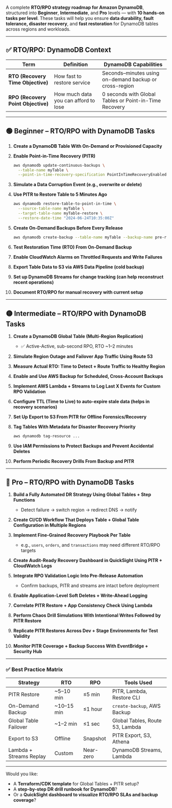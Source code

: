 A complete **RTO/RPO strategy roadmap for Amazon DynamoDB**, structured into **Beginner**, **Intermediate**, and **Pro** levels — with **10 hands-on tasks per level**. These tasks will help you ensure **data durability, fault tolerance, disaster recovery**, and **fast restoration** for DynamoDB tables across regions and workloads.

---

## ✅ RTO/RPO: DynamoDB Context

| Term | Definition | DynamoDB Capabilities |
|------|------------|------------------------|
| **RTO (Recovery Time Objective)** | How fast to restore service | Seconds–minutes using on-demand backup or cross-region |
| **RPO (Recovery Point Objective)** | How much data you can afford to lose | 0 seconds with Global Tables or Point-in-Time Recovery |

---

## 🟢 Beginner – RTO/RPO with DynamoDB Tasks

1. **Create a DynamoDB Table With On-Demand or Provisioned Capacity**

2. **Enable Point-in-Time Recovery (PITR)**
   ```bash
   aws dynamodb update-continuous-backups \
     --table-name myTable \
     --point-in-time-recovery-specification PointInTimeRecoveryEnabled=true
   ```

3. **Simulate a Data Corruption Event (e.g., overwrite or delete)**

4. **Use PITR to Restore Table to 5 Minutes Ago**
   ```bash
   aws dynamodb restore-table-to-point-in-time \
     --source-table-name myTable \
     --target-table-name myTable-restore \
     --restore-date-time "2024-06-24T10:35:00Z"
   ```

5. **Create On-Demand Backups Before Every Release**
   ```bash
   aws dynamodb create-backup --table-name myTable --backup-name pre-release
   ```

6. **Test Restoration Time (RTO) From On-Demand Backup**

7. **Enable CloudWatch Alarms on Throttled Requests and Write Failures**

8. **Export Table Data to S3 via AWS Data Pipeline (cold backup)**

9. **Set up DynamoDB Streams for change tracking (can help reconstruct recent operations)**

10. **Document RTO/RPO for manual recovery with current setup**

---

## 🟡 Intermediate – RTO/RPO with DynamoDB Tasks

1. **Create a DynamoDB Global Table (Multi-Region Replication)**
   - ✅ Active-Active, sub-second RPO, RTO ~1–2 minutes

2. **Simulate Region Outage and Failover App Traffic Using Route 53**

3. **Measure Actual RTO: Time to Detect + Route Traffic to Healthy Region**

4. **Enable and Use AWS Backup for Scheduled, Cross-Account Backups**

5. **Implement AWS Lambda + Streams to Log Last X Events for Custom RPO Validation**

6. **Configure TTL (Time to Live) to auto-expire stale data (helps in recovery scenarios)**

7. **Set Up Export to S3 From PITR for Offline Forensics/Recovery**

8. **Tag Tables With Metadata for Disaster Recovery Priority**
   ```bash
   aws dynamodb tag-resource ...
   ```

9. **Use IAM Permissions to Protect Backups and Prevent Accidental Deletes**

10. **Perform Periodic Recovery Drills From Backup and PITR**

---

## 🔴 Pro – RTO/RPO with DynamoDB Tasks

1. **Build a Fully Automated DR Strategy Using Global Tables + Step Functions**
   - Detect failure → switch region → redirect DNS → notify

2. **Create CI/CD Workflow That Deploys Table + Global Table Configuration in Multiple Regions**

3. **Implement Fine-Grained Recovery Playbook Per Table**
   - e.g., `users`, `orders`, and `transactions` may need different RTO/RPO targets

4. **Create Audit-Ready Recovery Dashboard in QuickSight Using PITR + CloudWatch Logs**

5. **Integrate RPO Validation Logic Into Pre-Release Automation**
   - Confirm backups, PITR and streams are intact before deployment

6. **Enable Application-Level Soft Deletes + Write-Ahead Logging**

7. **Correlate PITR Restore + App Consistency Check Using Lambda**

8. **Perform Chaos Drill Simulations With Intentional Writes Followed by PITR Restore**

9. **Replicate PITR Restores Across Dev + Stage Environments for Test Validity**

10. **Monitor PITR Coverage + Backup Success With EventBridge + Security Hub**

---

### ✅ Best Practice Matrix

| Strategy                      | RTO       | RPO        | Tools Used                                       |
|------------------------------|-----------|------------|--------------------------------------------------|
| PITR Restore                 | ~5–10 min | ≤5 min     | PITR, Lambda, Restore CLI                        |
| On-Demand Backup             | ~10–15 min| ≤1 hour    | `create-backup`, AWS Backup                      |
| Global Table Failover        | ~1–2 min  | ≤1 sec     | Global Tables, Route 53, Lambda                  |
| Export to S3                 | Offline   | Snapshot   | PITR Export, S3, Athena                          |
| Lambda + Streams Replay      | Custom    | Near-zero  | DynamoDB Streams, Lambda                         |

---

Would you like:
- A **Terraform/CDK template** for Global Tables + PITR setup?
- A **step-by-step DR drill runbook for DynamoDB**?
- Or a **QuickSight dashboard to visualize RTO/RPO SLAs and backup coverage**?
